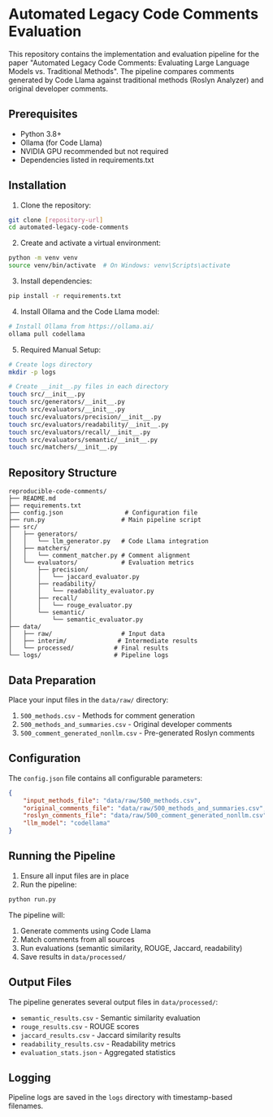 # Automated Legacy Code Comments Evaluation

This repository contains the implementation and evaluation pipeline for the paper "Automated Legacy Code Comments: Evaluating Large Language Models vs. Traditional Methods". The pipeline compares comments generated by Code Llama against traditional methods (Roslyn Analyzer) and original developer comments.

## Prerequisites

- Python 3.8+
- Ollama (for Code Llama)
- NVIDIA GPU recommended but not required
- Dependencies listed in requirements.txt

## Installation

1. Clone the repository:
```bash
git clone [repository-url]
cd automated-legacy-code-comments
```

2. Create and activate a virtual environment:
```bash
python -m venv venv
source venv/bin/activate  # On Windows: venv\Scripts\activate
```

3. Install dependencies:
```bash
pip install -r requirements.txt
```

4. Install Ollama and the Code Llama model:
```bash
# Install Ollama from https://ollama.ai/
ollama pull codellama
```

5. Required Manual Setup:
```bash
# Create logs directory
mkdir -p logs

# Create __init__.py files in each directory
touch src/__init__.py
touch src/generators/__init__.py
touch src/evaluators/__init__.py
touch src/evaluators/precision/__init__.py
touch src/evaluators/readability/__init__.py
touch src/evaluators/recall/__init__.py
touch src/evaluators/semantic/__init__.py
touch src/matchers/__init__.py
```

## Repository Structure

```
reproducible-code-comments/
├── README.md
├── requirements.txt
├── config.json                 # Configuration file
├── run.py                     # Main pipeline script
├── src/
│   ├── generators/
│   │   └── llm_generator.py   # Code Llama integration
│   ├── matchers/
│   │   └── comment_matcher.py # Comment alignment
│   └── evaluators/            # Evaluation metrics
│       ├── precision/
│       │   └── jaccard_evaluator.py
│       ├── readability/
│       │   └── readability_evaluator.py
│       ├── recall/
│       │   └── rouge_evaluator.py
│       └── semantic/
│           └── semantic_evaluator.py
├── data/
│   ├── raw/                   # Input data
│   ├── interim/              # Intermediate results
│   └── processed/           # Final results
└── logs/                    # Pipeline logs
```

## Data Preparation

Place your input files in the `data/raw/` directory:
1. `500_methods.csv` - Methods for comment generation
2. `500_methods_and_summaries.csv` - Original developer comments
3. `500_comment_generated_nonllm.csv` - Pre-generated Roslyn comments

## Configuration

The `config.json` file contains all configurable parameters:
```json
{
    "input_methods_file": "data/raw/500_methods.csv",
    "original_comments_file": "data/raw/500_methods_and_summaries.csv",
    "roslyn_comments_file": "data/raw/500_comment_generated_nonllm.csv",
    "llm_model": "codellama"
}
```

## Running the Pipeline

1. Ensure all input files are in place
2. Run the pipeline:
```bash
python run.py
```

The pipeline will:
1. Generate comments using Code Llama
2. Match comments from all sources
3. Run evaluations (semantic similarity, ROUGE, Jaccard, readability)
4. Save results in `data/processed/`

## Output Files

The pipeline generates several output files in `data/processed/`:
- `semantic_results.csv` - Semantic similarity evaluation
- `rouge_results.csv` - ROUGE scores
- `jaccard_results.csv` - Jaccard similarity results
- `readability_results.csv` - Readability metrics
- `evaluation_stats.json` - Aggregated statistics

## Logging

Pipeline logs are saved in the `logs` directory with timestamp-based filenames.

